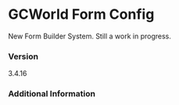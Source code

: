 # GCWorld Form Config

New Form Builder System.  Still a work in progress.




### Version
3.4.16

### Additional Information
